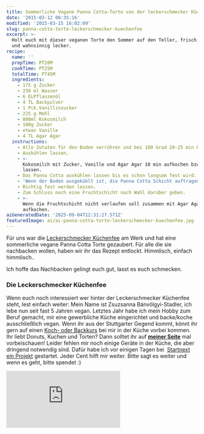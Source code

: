 ```yaml
---
title: Sommerliche Vegane Panna Cotta-Torte von der leckerschmecker Küchenfee
date: '2015-03-12 08:35:16'
modified: '2015-03-15 16:02:09'
slug: panna-cotta-torte-leckerschmecker-kuechenfee
excerpt: >-
  Holt euch mit dieser veganen Torte den Sommer auf den Teller, frisch, leicht
  und wahnsinnig lecker.
recipe:
  name: ''
  prepTime: PT20M
  cookTime: PT25M
  totalTime: PT45M
  ingredients:
    - 175 g Zucker
    - 250 ml Wasser
    - 6 ELPflanzenöl
    - 4 TL Backpulver
    - 1 Pck.Vanillinzucker
    - 225 g Mehl
    - 800ml Kokosmilch
    - 100g Zucker
    - etwas Vanille
    - 4 TL Agar Agar
  instructions:
    - Alle Zutaten für den Boden verrühren und bei 180 Grad 20-25 min backen.
    - Auskühlen lassen.
    - >-
      Kokosmilch mit Zucker, Vanille und Agar Agar 10 min aufkochen bzw. köcheln
      lassen.
    - Das Panna Cotta auskühlen lassen bis es schon langsam fest wird.
    - 'Wenn der Boden ausgekühlt ist, die Panna Cotta Schicht auftragen.'
    - Richtig fest werden lassen.
    - Zum Schluss noch eine Fruchtschicht nach Wahl darüber geben.
    - >-
      Wenn die Fruchtschicht nicht verlaufen soll zusammen mit Agar Agar
      aufkochen.
aiGeneratedDate: '2025-09-04T12:31:27.571Z'
featuredImage: ai/ai-panna-cotta-torte-leckerschmecker-kuechenfee.jpg
---
```


Für uns war die [Leckerschmecker Küchenfee](http://www.leckerschmecker-kuechenfee.de/) am Werk und hat eine sommerliche vegane Panna Cotta Torte gezaubert. Für alle die sie nachbacken wollen, haben wir ihr das Rezept entlockt. Himmlisch, einfach himmlisch..  

Ich hoffe das Nachbacken gelingt euch gut, lasst es euch schmecken.

### Die Leckerschmecker Küchenfee

Wenn euch noch interessiert wer hinter der Leckerschmecker Küchenfee steht, lest einfach weiter: [<!-- Image removed (no copyright): kuechenfee-640x426.jpg -->](https://www.veganblatt.com/i/kuechenfee.jpg) Mein Name ist Zsuzsanna Bánvölgyi-Stadler, ich lebe nun seit fast 5 Jahren vegan. Letztes Jahr habe ich mein Hobby zum Beruf gemacht, mir eine gewerbliche Küche eingerichtet und backe/koche ausschließlich vegan. Wenn ihr aus der Stuttgarter Gegend kommt, könnt ihr gern auf einen [Koch- oder Backkurs](http://www.leckerschmecker-kuechenfee.de/back-und-kochkurs.html) bei mir in der Küche vorbei kommen. Ihr liebt Donuts, Kuchen und Torten? Dann solltet ihr auf [**meiner Seite**](http://www.leckerschmecker-kuechenfee.de/) mal vorbeischauen! Leider fehlen mir noch einige Geräte in der Küche, die aber dringend notwendig sind. Dafür habe ich vor einigen Tagen bei  [Startnext ein Projekt](https://www.startnext.com/leckerschmecker-kuechenfee) gestartet. Jeder Cent hilft mir weiter. Bitte sagt es weiter und wenn es geht, bitte spendet :)

<iframe src="http://www.youtube.com/embed/LCyWlTd-OPk" width="300" height="150" frameborder="0" allowfullscreen="allowfullscreen"></iframe>

